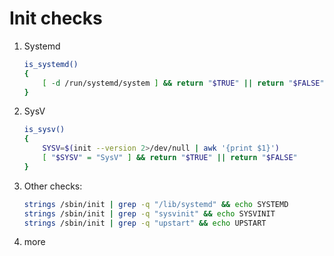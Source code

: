 # Init checks

1. Systemd
   
   ```bash
   is_systemd()
   {
       [ -d /run/systemd/system ] && return "$TRUE" || return "$FALSE"
   }
   ```

2. SysV
   
   ```bash
   is_sysv()
   {
       SYSV=$(init --version 2>/dev/null | awk '{print $1}')
       [ "$SYSV" = "SysV" ] && return "$TRUE" || return "$FALSE"
   }
   ```

3. Other checks:
   
   ```bash
   strings /sbin/init | grep -q "/lib/systemd" && echo SYSTEMD
   strings /sbin/init | grep -q "sysvinit" && echo SYSVINIT
   strings /sbin/init | grep -q "upstart" && echo UPSTART
   
   
   ```

4. more
